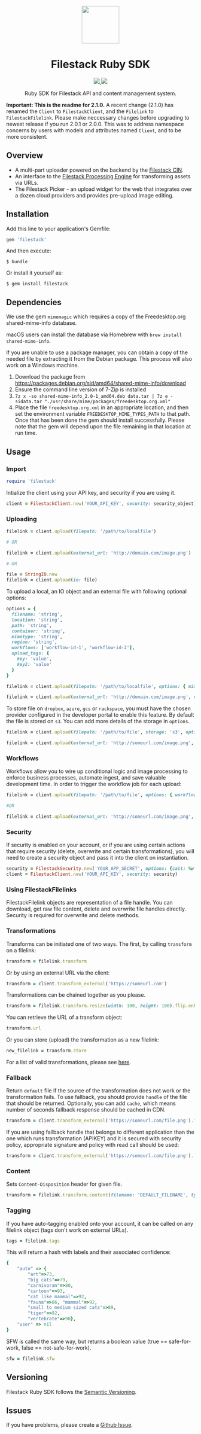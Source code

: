 <p align="center"><img src="logo.svg" align="center" width="100"/></p>
<h1 align="center">Filestack Ruby SDK</h1>
<p align="center">
  <a href="https://travis-ci.org/filestack/filestack-ruby.svg?branch=master">
    <img src="https://img.shields.io/travis/filestack/filestack-ruby/master.svg?longCache=true&style=flat-square">
  </a>
  <a href="https://coveralls.io/github/filestack/filestack-ruby?branch=master">
    <img src="https://img.shields.io/coveralls/github/filestack/filestack-ruby/master.svg?longCache=true&style=flat-square">
  </a>
</p>
<p align="center">
Ruby SDK for Filestack API and content management system.
</p>

**Important: This is the readme for 2.1.0.**
A recent change (2.1.0) has renamed the `Client` to `FilestackClient`, and the `Filelink` to `FilestackFilelink`. Please make neccessary changes before upgrading to newest release if you run 2.0.1 or 2.0.0. This was to address namespace concerns by users with models and attributes named `Client`, and to be more consistent.

## Overview

* A multi-part uploader powered on the backend by the [Filestack CIN](https://www.filestack.com/products/content-ingestion-network).
* An interface to the [Filestack Processing Engine](https://www.filestack.com/docs/image-transformations) for transforming assets via URLs.
* The Filestack Picker - an upload widget for the web that integrates over a dozen cloud providers and provides pre-upload image editing.

## Installation

Add this line to your application's Gemfile:

```ruby
gem 'filestack'
```

And then execute:

    $ bundle

Or install it yourself as:

    $ gem install filestack

## Dependencies

We use the gem `mimemagic` which requires a copy of the Freedesktop.org shared-mime-info database.

macOS users can install the database via Homebrew with `brew install shared-mime-info`.

If you are unable to use a package manager, you can obtain a copy of the needed file by extracting it from the Debian package. This process will also work on a Windows machine.

1. Download the package from https://packages.debian.org/sid/amd64/shared-mime-info/download
2. Ensure the command line version of 7-Zip is installed
3. `7z x -so shared-mime-info_2.0-1_amd64.deb data.tar | 7z e -sidata.tar "./usr/share/mime/packages/freedesktop.org.xml"`
4. Place the file `freedesktop.org.xml` in an appropriate location, and then set the environment variable `FREEDESKTOP_MIME_TYPES_PATH` to that path. Once that has been done the gem should install successfully. Please note that the gem will depend upon the file remaining in that location at run time.

## Usage

### Import
```ruby
require 'filestack'
```
Intialize the client using your API key, and security if you are using it.

```ruby
client = FilestackClient.new('YOUR_API_KEY', security: security_object)
```
### Uploading
```ruby
filelink = client.upload(filepath: '/path/to/localfile')

# OR

filelink = client.upload(external_url: 'http://domain.com/image.png')

# OR

file = StringIO.new
filelink = client.upload(io: file)
```

To upload a local, an IO object and an external file with following optional options:

```ruby
options = {
  filename: 'string',
  location: 'string',
  path: 'string',
  container: 'string',
  mimetype: 'string',
  region: 'string',
  workflows: ['workflow-id-1', 'workflow-id-2'],
  upload_tags: {
    key: 'value',
    key2: 'value'
  }
}

filelink = client.upload(filepath: '/path/to/localfile', options: { mimetype: 'image/png', filename: 'custom_filename.png' })

filelink = client.upload(external_url: 'http://domain.com/image.png', options: { mimetype: 'image/jpeg', filename: 'custom_filename.png' })
```

To store file on `dropbox`, `azure`, `gcs` or `rackspace`, you must have the chosen provider configured in the developer portal to enable this feature. By default the file is stored on `s3`. You can add more details of the storage in `options`.

```ruby
filelink = client.upload(filepath: '/path/to/file', storage: 's3', options: { path: 'folder_name/', container: 'container_name', location: 's3', region: 'region_name' })

filelink = client.upload(external_url: 'http://someurl.com/image.png', options: { location: 'dropbox', path: 'folder_name' })
```

### Workflows
Workflows allow you to wire up conditional logic and image processing to enforce business processes, automate ingest, and save valuable development time. In order to trigger the workflow job for each upload:

```ruby
filelink = client.upload(filepath: '/path/to/file', options: { workflows: ["workflow_id_1", "workflow_id_2"] })

#OR

filelink = client.upload(external_url: 'http://someurl.com/image.png', options: { workflows: ["workflow_id_1"] })
```

### Security
If security is enabled on your account, or if you are using certain actions that require security (delete, overwrite and certain transformations), you will need to create a security object and pass it into the client on instantiation.

```ruby
security = FilestackSecurity.new('YOUR_APP_SECRET', options: {call: %w[read store pick runWorkflow]})
client = FilestackClient.new('YOUR_API_KEY', security: security)
```

### Using FilestackFilelinks
FilestackFilelink objects are representation of a file handle. You can download, get raw file content, delete and overwrite file handles directly. Security is required for overwrite and delete methods.

### Transformations
Transforms can be initiated one of two ways. The first, by calling ```transform``` on a filelink:

```ruby
transform = filelink.transform
```

Or by using an external URL via the client:

```ruby
transform = client.transform_external('https://someurl.com')
```

Transformations can be chained together as you please.

```ruby
transform = filelink.transform.resize(width: 100, height: 100).flip.enhance
```

You can retrieve the URL of a transform object:

```ruby
transform.url
```

Or you can store (upload) the transformation as a new filelink:

```ruby
new_filelink = transform.store
```

For a list of valid transformations, please see [here](https://www.filestack.com/docs/image-transformations).

### Fallback
Return `default` file if the source of the transformation does not work or the transformation fails.
To use fallback, you should provide `handle` of the file that should be returned. Optionally, you can add `cache`, which means number of seconds fallback response should be cached in CDN.

```ruby
transform = client.transform_external('https://someurl.com/file.png').fallback(file: 'DEFAULT_HANDLE_OR_FILEPATH')
```

If you are using fallback handle that belongs to different application than the one which runs transformation (APIKEY) and it is secured with security policy, appropriate signature and policy with read call should be used:

```ruby
transform = client.transform_external('https://someurl.com/file.png').fallback(file: 'DEFAULT_HANDLE_OR_FILEPATH?policy=HANDLE_APIKEY_POLICY&signature=HANDLE_APIKEY_SIGNATURE', cache: 10)
```

### Content
Sets `Content-Disposition` header for given file.

```ruby
transform = filelink.transform.content(filename: 'DEFAULT_FILENAME', type: 'TYPE')
```

### Tagging

If you have auto-tagging enabled onto your account, it can be called on any filelink object (tags don't work on external URLs).

```ruby
tags = filelink.tags
```

This will return a hash with labels and their associated confidence:

```ruby
{
    "auto" => {
        "art"=>73,
        "big cats"=>79,
        "carnivoran"=>80,
        "cartoon"=>93,
        "cat like mammal"=>92,
        "fauna"=>86, "mammal"=>92,
        "small to medium sized cats"=>89,
        "tiger"=>92,
        "vertebrate"=>90},
    "user" => nil
}
```

SFW is called the same way, but returns a boolean value (true == safe-for-work, false == not-safe-for-work).

```ruby
sfw = filelink.sfw
```

## Versioning

Filestack Ruby SDK follows the [Semantic Versioning](http://semver.org/).

## Issues

If you have problems, please create a [Github Issue](https://github.com/filestack/filestack-ruby/issues).
